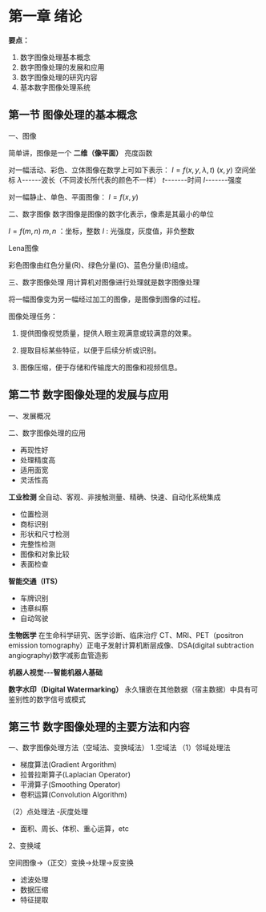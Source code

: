 第一章 绪论
===

**要点：**
1. 数字图像处理基本概念
2. 数字图像处理的发展和应用
3. 数字图像处理的研究内容
4. 基本数字图像处理系统

第一节 图像处理的基本概念
---
一、图像

简单讲，图像是一个 **二维（像平面）** 亮度函数

对一幅活动、彩色、立体图像在数学上可如下表示：
$I=f(x, y, \lambda, t)$
$(x,y)$ 空间坐标
$\lambda$------波长（不同波长所代表的颜色不一样）
$t$-------时间
$I$-------强度

对一幅静止、单色、平面图像：
$I=f(x, y)$

二、数字图像
数字图像是图像的数字化表示，像素是其最小的单位

$I=f(m,n)$
$m,n$ ：坐标，整数
$I$ : 光强度，灰度值，非负整数

Lena图像

彩色图像由红色分量(R)、绿色分量(G)、蓝色分量(B)组成。

三、数字图像处理
 用计算机对图像进行处理就是数字图像处理

 将一幅图像变为另一幅经过加工的图像，是图像到图像的过程。

 图像处理任务：
 1. 提供图像视觉质量，提供人眼主观满意或较满意的效果。

 2. 提取目标某些特征，以便于后续分析或识别。

 3. 图像压缩，便于存储和传输庞大的图像和视频信息。


 第二节 数字图像处理的发展与应用
 ---

一、发展概况

二、数字图像处理的应用
+ 再现性好
+ 处理精度高
+ 适用面宽
+ 灵活性高

**工业检测**
全自动、客观、非接触测量、精确、快速、自动化系统集成
+ 位置检测
+ 商标识别
+ 形状和尺寸检测
+ 完整性检测
+ 图像和对象比较
+ 表面检查

**智能交通（ITS）**
+ 车牌识别
+ 违章纠察
+ 自动驾驶

**生物医学**
在生命科学研究、医学诊断、临床治疗
CT、MRI、PET（positron emission tomography）正电子发射计算机断层成像、DSA(digital subtraction angiography)数字减影血管造影

**机器人视觉---智能机器人基础**

**数字水印（Digital Watermarking）**
永久镶嵌在其他数据（宿主数据）中具有可鉴别性的数字信号或模式

第三节 数字图像处理的主要方法和内容
---
一、数字图像处理方法（空域法、变换域法）
1.空域法
（1）邻域处理法
+ 梯度算法(Gradient Argorithm)
+ 拉普拉斯算子(Laplacian Operator)
+ 平滑算子(Smoothing Operator)
+ 卷积运算(Convolution Algorithm)

（2）点处理法
-灰度处理
+ 面积、周长、体积、重心运算，etc


2、变换域

空间图像->（正交）变换->处理->反变换
+ 滤波处理
+ 数据压缩
+ 特征提取





 